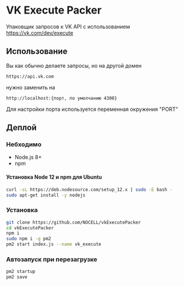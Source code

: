 # VK Execute Packer

Упаковщик запросов к VK API с использованием https://vk.com/dev/execute

## Использование

Вы как обычно делаете запросы, но на другой домен

```
https://api.vk.com
```
нужно заменить на  

```
http://localhost:{порт, по умолчанию 4300}
```

Для настройки порта используется переменная окружения "PORT"


## Деплой

### Небходимо

* Node.js 8+
* npm

#### Установка Node 12 и npm для Ubuntu
```sh
curl -sL https://deb.nodesource.com/setup_12.x | sudo -E bash -
sudo apt-get install -y nodejs
```

### Установка

```sh
git clone https://github.com/NOCELL/vkExecutePacker
cd vkExecutePacker
npm i
sudo npm i -g pm2
pm2 start index.js --name vk_execute
```

### Автозапуск при перезагрузке

```sh
pm2 startup
pm2 save
```